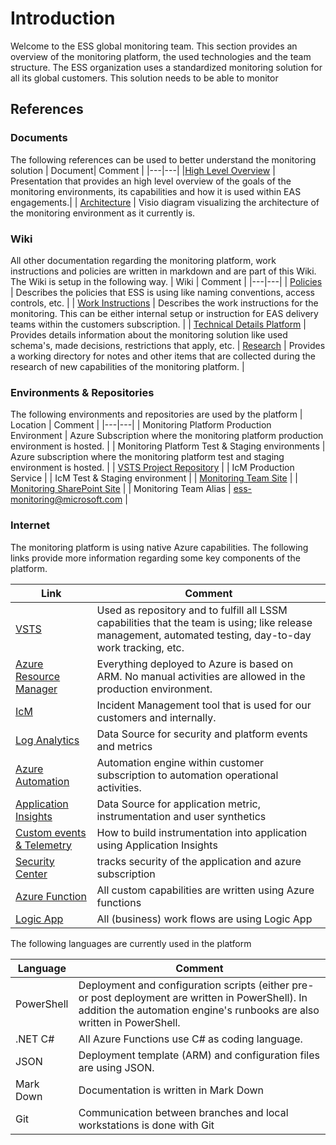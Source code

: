 # Introduction
Welcome to the ESS global monitoring team. This section provides an overview of the monitoring platform, the used technologies and the team structure. The ESS organization uses a standardized monitoring solution for all its global customers. This solution needs to be able to monitor

## References
### Documents
The following references can be used to better understand the monitoring solution
| Document| Comment |
|---|---|
|[High Level Overview](https://microsoft.sharepoint.com/teams/ESSMonitoringAutomationPlatform/_layouts/15/WopiFrame2.aspx?action=edit&sourcedoc={EC2E740B-6D65-4A39-BB29-3C7DBE81D1C6}) | Presentation that provides an high level overview of the goals of the monitoring environments, its capabilities and how it is used within EAS engagements.|
| [Architecture](https://microsoft.sharepoint.com/teams/ESSMonitoringAutomationPlatform/Shared%20Documents/General/BPL%20-%20Reference%20Architecture%20Monitoring%20and%20Automation.vsdx) | Visio diagram visualizing the architecture of the monitoring environment as it currently is.  

### Wiki
All other documentation regarding the monitoring platform, work instructions and policies are written in markdown and are part of this Wiki. The Wiki is setup in the following way.
| Wiki | Comment |
|---|---|
| [Policies](https://easplatform.visualstudio.com/Monitoring/_wiki/wikis/Monitoring.wiki?wikiVersion=GBwikiMaster&pagePath=%2FPolicies) | Describes the policies that ESS is using like naming conventions, access controls, etc.  |
| [Work Instructions](https://easplatform.visualstudio.com/Monitoring/_wiki/wikis/Monitoring.wiki?wikiVersion=GBwikiMaster&pagePath=%2FWork-Instructions) | Describes the work instructions for the monitoring. This can be either internal setup or instruction for EAS delivery teams within the customers subscription. |
| [Technical Details Platform](https://easplatform.visualstudio.com/Monitoring/_wiki/wikis/Monitoring.wiki?wikiVersion=GBwikiMaster&pagePath=%2FTechnical-Details-Monitoring-Platform) | Provides details information about the monitoring solution like used schema's, made decisions, restrictions that apply, etc. 
| [Research](https://easplatform.visualstudio.com/Monitoring/_wiki/wikis/Monitoring.wiki?wikiVersion=GBwikiMaster&pagePath=%2FResearch) | Provides a working directory for notes and other items that are collected during the research of new capabilities of the monitoring platform. |

### Environments & Repositories
The following environments and repositories are used by the platform
| Location | Comment |
|---|---|
| Monitoring Platform Production Environment | Azure Subscription where the monitoring platform production environment is hosted. |
| Monitoring Platform Test & Staging environments | Azure subscription where the monitoring platform test and staging environment is hosted. |
| [VSTS Project Repository](https://easplatform.visualstudio.com/Monitoring) |
| IcM Production Service |
| IcM Test & Staging environment |
| [Monitoring Team Site](https://teams.microsoft.com/_#/teamDashboard/ESS%20Monitoring%20%26%20Automation%20Platform) | 
| [Monitoring SharePoint Site](https://microsoft.sharepoint.com/teams/ESSMonitoringAutomationPlatform/Shared%20Documents/General) |
| Monitoring Team Alias | ess-monitoring@microsoft.com | 

### Internet
The monitoring platform is using native Azure capabilities. The following links provide more information regarding some key components of the platform. 

| Link | Comment |
|---|---|
| [VSTS](https://docs.microsoft.com/en-us/vsts/) | Used as repository and to fulfill all LSSM capabilities that the team is using; like release management, automated testing, day-to-day work tracking, etc. 
| [Azure Resource Manager](https://docs.microsoft.com/en-us/azure/templates/) | Everything deployed to Azure is based on ARM. No manual activities are allowed in the production environment. |
| [IcM](https://icmdocs.azurewebsites.net/onboarding/Why%20IcM.html) | Incident Management tool that is used for our customers and internally. |
| [Log Analytics](https://docs.microsoft.com/en-us/azure/log-analytics/) | Data Source for security and platform events and metrics
| [Azure Automation](https://docs.microsoft.com/en-us/azure/automation/) | Automation engine within customer subscription to automation operational activities.
| [Application Insights](https://docs.microsoft.com/en-us/azure/application-insights/) | Data Source for application metric, instrumentation and user synthetics
| [Custom events & Telemetry](https://docs.microsoft.com/en-us/azure/application-insights/app-insights-api-custom-events-metrics) | How to build instrumentation into application using Application Insights
| [Security Center](https://docs.microsoft.com/en-us/azure/security-center/) | tracks security of the application and azure subscription |
| [Azure Function](https://docs.microsoft.com/en-us/azure/azure-functions/) | All custom capabilities are written using Azure functions |
| [Logic App](https://docs.microsoft.com/en-us/azure/logic-apps/) | All (business) work flows are using Logic App | 

The following languages are currently used in the platform

| Language | Comment |
|---|---|
| PowerShell | Deployment and configuration scripts (either pre- or post deployment are written in PowerShell). In addition the automation engine's runbooks are also written in PowerShell. | 
| .NET C# | All Azure Functions use C# as coding language. |
| JSON | Deployment template (ARM) and configuration files are using JSON. |
| Mark Down | Documentation is written in Mark Down |
| Git | Communication between branches and local workstations is done with Git



